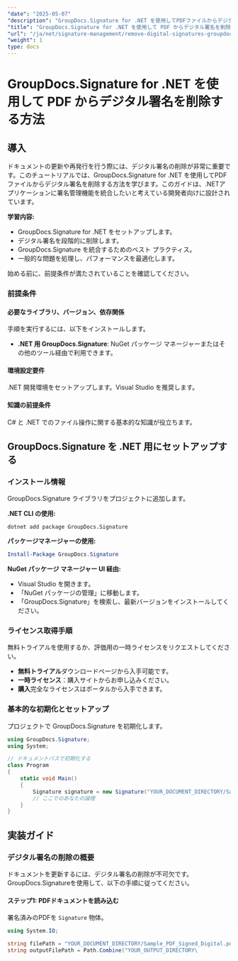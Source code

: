 ```yaml
---
"date": "2025-05-07"
"description": "GroupDocs.Signature for .NET を使用してPDFファイルからデジタル署名を削除する方法を学びましょう。このガイドでは、セットアップ、実装、ベストプラクティスについて説明します。"
"title": "GroupDocs.Signature for .NET を使用して PDF からデジタル署名を削除する方法"
"url": "/ja/net/signature-management/remove-digital-signatures-groupdocs-signature-net/"
"weight": 1
type: docs
---
```

# GroupDocs.Signature for .NET を使用して PDF からデジタル署名を削除する方法

## 導入

ドキュメントの更新や再発行を行う際には、デジタル署名の削除が非常に重要です。このチュートリアルでは、GroupDocs.Signature for .NET を使用してPDFファイルからデジタル署名を削除する方法を学びます。このガイドは、.NETアプリケーションに署名管理機能を統合したいと考えている開発者向けに設計されています。

**学習内容:**
- GroupDocs.Signature for .NET をセットアップします。
- デジタル署名を段階的に削除します。
- GroupDocs.Signature を統合するためのベスト プラクティス。
- 一般的な問題を処理し、パフォーマンスを最適化します。

始める前に、前提条件が満たされていることを確認してください。

### 前提条件

#### 必要なライブラリ、バージョン、依存関係
手順を実行するには、以下をインストールします。
- **.NET 用 GroupDocs.Signature**: NuGet パッケージ マネージャーまたはその他のツール経由で利用できます。
  

#### 環境設定要件
.NET 開発環境をセットアップします。Visual Studio を推奨します。

#### 知識の前提条件
C# と .NET でのファイル操作に関する基本的な知識が役立ちます。

## GroupDocs.Signature を .NET 用にセットアップする

### インストール情報

GroupDocs.Signature ライブラリをプロジェクトに追加します。

**.NET CLI の使用:**
```shell
dotnet add package GroupDocs.Signature
```

**パッケージマネージャーの使用:**
```powershell
Install-Package GroupDocs.Signature
```

**NuGet パッケージ マネージャー UI 経由:**
- Visual Studio を開きます。
- 「NuGet パッケージの管理」に移動します。
- 「GroupDocs.Signature」を検索し、最新バージョンをインストールしてください。

### ライセンス取得手順

無料トライアルを使用するか、評価用の一時ライセンスをリクエストしてください。
- **無料トライアル**ダウンロードページから入手可能です。
- **一時ライセンス**：購入サイトからお申し込みください。
- **購入**完全なライセンスはポータルから入手できます。

### 基本的な初期化とセットアップ

プロジェクトで GroupDocs.Signature を初期化します。

```csharp
using GroupDocs.Signature;
using System;

// ドキュメントパスで初期化する
class Program
{
    static void Main()
    {
        Signature signature = new Signature("YOUR_DOCUMENT_DIRECTORY/Sample_PDF_Signed_Digital.pdf");
        // ここでのあなたの論理
    }
}
```

## 実装ガイド

### デジタル署名の削除の概要

ドキュメントを更新するには、デジタル署名の削除が不可欠です。GroupDocs.Signatureを使用して、以下の手順に従ってください。

#### ステップ1: PDFドキュメントを読み込む

署名済みのPDFを `Signature` 物体。

```csharp
using System.IO;

string filePath = "YOUR_DOCUMENT_DIRECTORY/Sample_PDF_Signed_Digital.pdf";
string outputFilePath = Path.Combine("YOUR_OUTPUT_DIRECTORY\